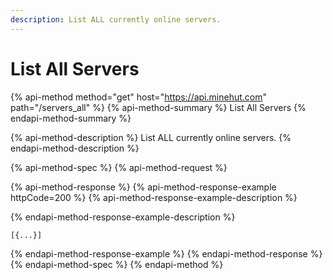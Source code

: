 ```yaml
---
description: List ALL currently online servers.
---
```


# List All Servers

{% api-method method="get" host="https://api.minehut.com" path="/servers\_all" %}
{% api-method-summary %}
List All Servers
{% endapi-method-summary %}

{% api-method-description %}
List ALL currently online servers.
{% endapi-method-description %}

{% api-method-spec %}
{% api-method-request %}

{% api-method-response %}
{% api-method-response-example httpCode=200 %}
{% api-method-response-example-description %}

{% endapi-method-response-example-description %}

```
[{...}]
```
{% endapi-method-response-example %}
{% endapi-method-response %}
{% endapi-method-spec %}
{% endapi-method %}

